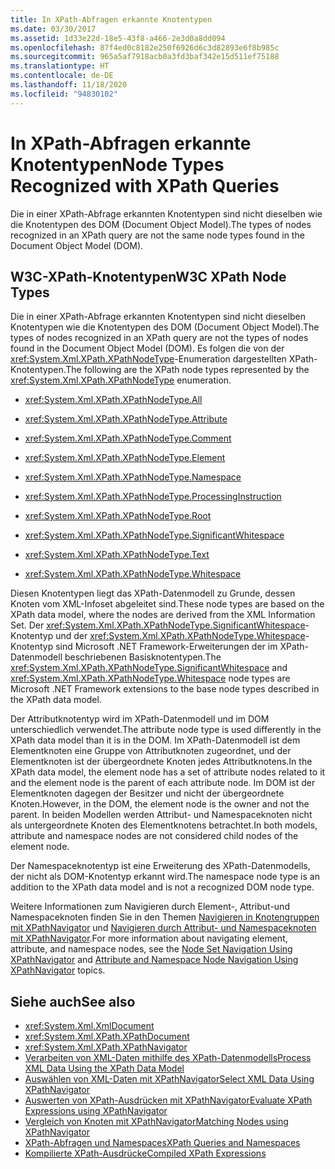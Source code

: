 ```yaml
---
title: In XPath-Abfragen erkannte Knotentypen
ms.date: 03/30/2017
ms.assetid: 1d33e22d-18e5-43f8-a466-2e3d0a8dd094
ms.openlocfilehash: 87f4ed0c8182e250f6926d6c3d82893e6f8b985c
ms.sourcegitcommit: 965a5af7918acb0a3fd3baf342e15d511ef75188
ms.translationtype: HT
ms.contentlocale: de-DE
ms.lasthandoff: 11/18/2020
ms.locfileid: "94830102"
---
```

# <a name="node-types-recognized-with-xpath-queries"></a><span data-ttu-id="e9a94-102">In XPath-Abfragen erkannte Knotentypen</span><span class="sxs-lookup"><span data-stu-id="e9a94-102">Node Types Recognized with XPath Queries</span></span>
<span data-ttu-id="e9a94-103">Die in einer XPath-Abfrage erkannten Knotentypen sind nicht dieselben wie die Knotentypen des DOM (Document Object Model).</span><span class="sxs-lookup"><span data-stu-id="e9a94-103">The types of nodes recognized in an XPath query are not the same node types found in the Document Object Model (DOM).</span></span>  
  
## <a name="w3c-xpath-node-types"></a><span data-ttu-id="e9a94-104">W3C-XPath-Knotentypen</span><span class="sxs-lookup"><span data-stu-id="e9a94-104">W3C XPath Node Types</span></span>  
 <span data-ttu-id="e9a94-105">Die in einer XPath-Abfrage erkannten Knotentypen sind nicht dieselben Knotentypen wie die Knotentypen des DOM (Document Object Model).</span><span class="sxs-lookup"><span data-stu-id="e9a94-105">The types of nodes recognized in an XPath query are not the types of nodes found in the Document Object Model (DOM).</span></span> <span data-ttu-id="e9a94-106">Es folgen die von der <xref:System.Xml.XPath.XPathNodeType>-Enumeration dargestellten XPath-Knotentypen.</span><span class="sxs-lookup"><span data-stu-id="e9a94-106">The following are the XPath node types represented by the <xref:System.Xml.XPath.XPathNodeType> enumeration.</span></span>  
  
- <xref:System.Xml.XPath.XPathNodeType.All>  
  
- <xref:System.Xml.XPath.XPathNodeType.Attribute>  
  
- <xref:System.Xml.XPath.XPathNodeType.Comment>  
  
- <xref:System.Xml.XPath.XPathNodeType.Element>  
  
- <xref:System.Xml.XPath.XPathNodeType.Namespace>  
  
- <xref:System.Xml.XPath.XPathNodeType.ProcessingInstruction>  
  
- <xref:System.Xml.XPath.XPathNodeType.Root>  
  
- <xref:System.Xml.XPath.XPathNodeType.SignificantWhitespace>  
  
- <xref:System.Xml.XPath.XPathNodeType.Text>  
  
- <xref:System.Xml.XPath.XPathNodeType.Whitespace>  
  
 <span data-ttu-id="e9a94-107">Diesen Knotentypen liegt das XPath-Datenmodell zu Grunde, dessen Knoten vom XML-Infoset abgeleitet sind.</span><span class="sxs-lookup"><span data-stu-id="e9a94-107">These node types are based on the XPath data model, where the nodes are derived from the XML Information Set.</span></span> <span data-ttu-id="e9a94-108">Der <xref:System.Xml.XPath.XPathNodeType.SignificantWhitespace>-Knotentyp und der <xref:System.Xml.XPath.XPathNodeType.Whitespace>-Knotentyp sind Microsoft .NET Framework-Erweiterungen der im XPath-Datenmodell beschriebenen Basisknotentypen.</span><span class="sxs-lookup"><span data-stu-id="e9a94-108">The <xref:System.Xml.XPath.XPathNodeType.SignificantWhitespace> and <xref:System.Xml.XPath.XPathNodeType.Whitespace> node types are Microsoft .NET Framework extensions to the base node types described in the XPath data model.</span></span>  
  
 <span data-ttu-id="e9a94-109">Der Attributknotentyp wird im XPath-Datenmodell und im DOM unterschiedlich verwendet.</span><span class="sxs-lookup"><span data-stu-id="e9a94-109">The attribute node type is used differently in the XPath data model than it is in the DOM.</span></span> <span data-ttu-id="e9a94-110">Im XPath-Datenmodell ist dem Elementknoten eine Gruppe von Attributknoten zugeordnet, und der Elementknoten ist der übergeordnete Knoten jedes Attributknotens.</span><span class="sxs-lookup"><span data-stu-id="e9a94-110">In the XPath data model, the element node has a set of attribute nodes related to it and the element node is the parent of each attribute node.</span></span> <span data-ttu-id="e9a94-111">Im DOM ist der Elementknoten dagegen der Besitzer und nicht der übergeordnete Knoten.</span><span class="sxs-lookup"><span data-stu-id="e9a94-111">However, in the DOM, the element node is the owner and not the parent.</span></span> <span data-ttu-id="e9a94-112">In beiden Modellen werden Attribut- und Namespaceknoten nicht als untergeordnete Knoten des Elementknotens betrachtet.</span><span class="sxs-lookup"><span data-stu-id="e9a94-112">In both models, attribute and namespace nodes are not considered child nodes of the element node.</span></span>  
  
 <span data-ttu-id="e9a94-113">Der Namespaceknotentyp ist eine Erweiterung des XPath-Datenmodells, der nicht als DOM-Knotentyp erkannt wird.</span><span class="sxs-lookup"><span data-stu-id="e9a94-113">The namespace node type is an addition to the XPath data model and is not a recognized DOM node type.</span></span>  
  
 <span data-ttu-id="e9a94-114">Weitere Informationen zum Navigieren durch Element-, Attribut-und Namespaceknoten finden Sie in den Themen [Navigieren in Knotengruppen mit XPathNavigator](node-set-navigation-using-xpathnavigator.md) und [Navigieren durch Attribut- und Namespaceknoten mit XPathNavigator](attribute-and-namespace-node-navigation-using-xpathnavigator.md).</span><span class="sxs-lookup"><span data-stu-id="e9a94-114">For more information about navigating element, attribute, and namespace nodes, see the [Node Set Navigation Using XPathNavigator](node-set-navigation-using-xpathnavigator.md) and [Attribute and Namespace Node Navigation Using XPathNavigator](attribute-and-namespace-node-navigation-using-xpathnavigator.md) topics.</span></span>  
  
## <a name="see-also"></a><span data-ttu-id="e9a94-115">Siehe auch</span><span class="sxs-lookup"><span data-stu-id="e9a94-115">See also</span></span>

- <xref:System.Xml.XmlDocument>
- <xref:System.Xml.XPath.XPathDocument>
- <xref:System.Xml.XPath.XPathNavigator>
- [<span data-ttu-id="e9a94-116">Verarbeiten von XML-Daten mithilfe des XPath-Datenmodells</span><span class="sxs-lookup"><span data-stu-id="e9a94-116">Process XML Data Using the XPath Data Model</span></span>](process-xml-data-using-the-xpath-data-model.md)
- [<span data-ttu-id="e9a94-117">Auswählen von XML-Daten mit XPathNavigator</span><span class="sxs-lookup"><span data-stu-id="e9a94-117">Select XML Data Using XPathNavigator</span></span>](select-xml-data-using-xpathnavigator.md)
- [<span data-ttu-id="e9a94-118">Auswerten von XPath-Ausdrücken mit XPathNavigator</span><span class="sxs-lookup"><span data-stu-id="e9a94-118">Evaluate XPath Expressions using XPathNavigator</span></span>](evaluate-xpath-expressions-using-xpathnavigator.md)
- [<span data-ttu-id="e9a94-119">Vergleich von Knoten mit XPathNavigator</span><span class="sxs-lookup"><span data-stu-id="e9a94-119">Matching Nodes using XPathNavigator</span></span>](matching-nodes-using-xpathnavigator.md)
- [<span data-ttu-id="e9a94-120">XPath-Abfragen und Namespaces</span><span class="sxs-lookup"><span data-stu-id="e9a94-120">XPath Queries and Namespaces</span></span>](xpath-queries-and-namespaces.md)
- [<span data-ttu-id="e9a94-121">Kompilierte XPath-Ausdrücke</span><span class="sxs-lookup"><span data-stu-id="e9a94-121">Compiled XPath Expressions</span></span>](compiled-xpath-expressions.md)
